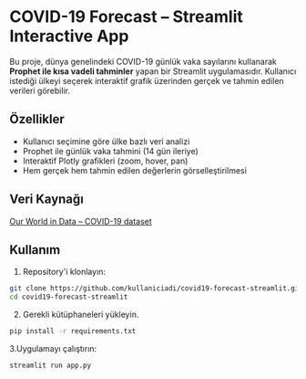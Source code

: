# COVID-19 Forecast – Streamlit Interactive App

Bu proje, dünya genelindeki COVID-19 günlük vaka sayılarını kullanarak **Prophet ile kısa vadeli tahminler** yapan bir Streamlit uygulamasıdır. Kullanıcı istediği ülkeyi seçerek interaktif grafik üzerinden gerçek ve tahmin edilen verileri görebilir.

## Özellikler

- Kullanıcı seçimine göre ülke bazlı veri analizi
- Prophet ile günlük vaka tahmini (14 gün ileriye)
- Interaktif Plotly grafikleri (zoom, hover, pan)
- Hem gerçek hem tahmin edilen değerlerin görselleştirilmesi

## Veri Kaynağı

[Our World in Data – COVID-19 dataset](https://ourworldindata.org/coronavirus)

## Kullanım

1. Repository'i klonlayın:
```bash
git clone https://github.com/kullaniciadi/covid19-forecast-streamlit.git
cd covid19-forecast-streamlit
```

2. Gerekli kütüphaneleri yükleyin.
```bash
pip install -r requirements.txt
```

3.Uygulamayı çalıştırın:
```bash
streamlit run app.py
```


